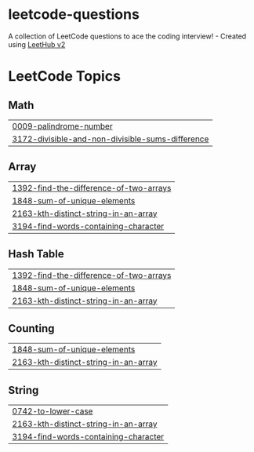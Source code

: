 # leetcode-questions
A collection of LeetCode questions to ace the coding interview! - Created using [LeetHub v2](https://github.com/arunbhardwaj/LeetHub-2.0)

<!---LeetCode Topics Start-->
# LeetCode Topics
## Math
|  |
| ------- |
| [0009-palindrome-number](https://github.com/shykha7/leetcode-questions/tree/master/0009-palindrome-number) |
| [3172-divisible-and-non-divisible-sums-difference](https://github.com/shykha7/leetcode-questions/tree/master/3172-divisible-and-non-divisible-sums-difference) |
## Array
|  |
| ------- |
| [1392-find-the-difference-of-two-arrays](https://github.com/shykha7/leetcode-questions/tree/master/1392-find-the-difference-of-two-arrays) |
| [1848-sum-of-unique-elements](https://github.com/shykha7/leetcode-questions/tree/master/1848-sum-of-unique-elements) |
| [2163-kth-distinct-string-in-an-array](https://github.com/shykha7/leetcode-questions/tree/master/2163-kth-distinct-string-in-an-array) |
| [3194-find-words-containing-character](https://github.com/shykha7/leetcode-questions/tree/master/3194-find-words-containing-character) |
## Hash Table
|  |
| ------- |
| [1392-find-the-difference-of-two-arrays](https://github.com/shykha7/leetcode-questions/tree/master/1392-find-the-difference-of-two-arrays) |
| [1848-sum-of-unique-elements](https://github.com/shykha7/leetcode-questions/tree/master/1848-sum-of-unique-elements) |
| [2163-kth-distinct-string-in-an-array](https://github.com/shykha7/leetcode-questions/tree/master/2163-kth-distinct-string-in-an-array) |
## Counting
|  |
| ------- |
| [1848-sum-of-unique-elements](https://github.com/shykha7/leetcode-questions/tree/master/1848-sum-of-unique-elements) |
| [2163-kth-distinct-string-in-an-array](https://github.com/shykha7/leetcode-questions/tree/master/2163-kth-distinct-string-in-an-array) |
## String
|  |
| ------- |
| [0742-to-lower-case](https://github.com/shykha7/leetcode-questions/tree/master/0742-to-lower-case) |
| [2163-kth-distinct-string-in-an-array](https://github.com/shykha7/leetcode-questions/tree/master/2163-kth-distinct-string-in-an-array) |
| [3194-find-words-containing-character](https://github.com/shykha7/leetcode-questions/tree/master/3194-find-words-containing-character) |
<!---LeetCode Topics End-->